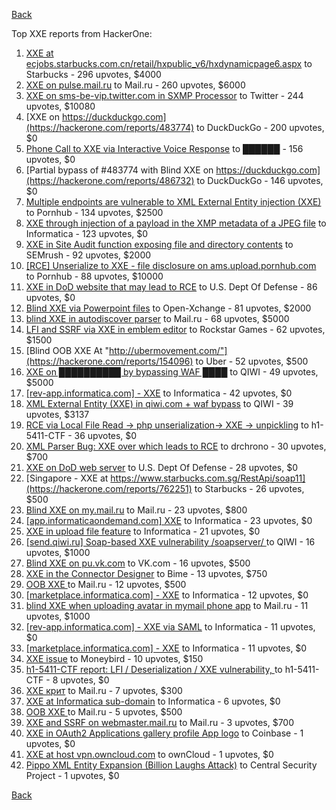 [Back](../README.md)

Top XXE reports from HackerOne:

1. [XXE at ecjobs.starbucks.com.cn/retail/hxpublic_v6/hxdynamicpage6.aspx](https://hackerone.com/reports/500515) to Starbucks - 296 upvotes, $4000
2. [XXE on pulse.mail.ru](https://hackerone.com/reports/505947) to Mail.ru - 260 upvotes, $6000
3. [XXE on sms-be-vip.twitter.com in SXMP Processor](https://hackerone.com/reports/248668) to Twitter - 244 upvotes, $10080
4. [XXE on https://duckduckgo.com](https://hackerone.com/reports/483774) to DuckDuckGo - 200 upvotes, $0
5. [Phone Call to XXE via Interactive Voice Response](https://hackerone.com/reports/395296) to ██████ - 156 upvotes, $0
6. [Partial bypass of #483774 with Blind XXE on https://duckduckgo.com](https://hackerone.com/reports/486732) to DuckDuckGo - 146 upvotes, $0
7. [Multiple endpoints are vulnerable to XML External Entity injection (XXE) ](https://hackerone.com/reports/72272) to Pornhub - 134 upvotes, $2500
8. [XXE through injection of a payload in the XMP metadata of a JPEG file](https://hackerone.com/reports/836877) to Informatica - 123 upvotes, $0
9. [XXE in Site Audit function exposing file and directory contents](https://hackerone.com/reports/312543) to SEMrush - 92 upvotes, $2000
10. [[RCE] Unserialize to XXE - file disclosure on ams.upload.pornhub.com](https://hackerone.com/reports/142562) to Pornhub - 88 upvotes, $10000
11. [XXE in DoD website that may lead to RCE](https://hackerone.com/reports/227880) to U.S. Dept Of Defense - 86 upvotes, $0
12. [Blind XXE via Powerpoint files](https://hackerone.com/reports/334488) to Open-Xchange - 81 upvotes, $2000
13. [blind XXE in autodiscover parser](https://hackerone.com/reports/315837) to Mail.ru - 68 upvotes, $5000
14. [LFI and SSRF via XXE in emblem editor](https://hackerone.com/reports/347139) to Rockstar Games - 62 upvotes, $1500
15. [Blind OOB XXE At "http://ubermovement.com/"](https://hackerone.com/reports/154096) to Uber - 52 upvotes, $500
16. [XXE on ██████████ by bypassing WAF ████](https://hackerone.com/reports/433996) to QIWI - 49 upvotes, $5000
17. [[rev-app.informatica.com] - XXE](https://hackerone.com/reports/105434) to Informatica - 42 upvotes, $0
18. [XML External Entity (XXE) in qiwi.com + waf bypass](https://hackerone.com/reports/99279) to QIWI - 39 upvotes, $3137
19. [RCE via Local File Read -\> php unserialization-\> XXE -\> unpickling](https://hackerone.com/reports/415501) to h1-5411-CTF - 36 upvotes, $0
20. [XML Parser Bug: XXE over which leads to RCE](https://hackerone.com/reports/55431) to drchrono - 30 upvotes, $700
21. [XXE on DoD web server](https://hackerone.com/reports/188743) to U.S. Dept Of Defense - 28 upvotes, $0
22. [Singapore - XXE at https://www.starbucks.com.sg/RestApi/soap11](https://hackerone.com/reports/762251) to Starbucks - 26 upvotes, $500
23. [Blind XXE on my.mail.ru](https://hackerone.com/reports/276276) to Mail.ru - 23 upvotes, $800
24. [[app.informaticaondemand.com] XXE](https://hackerone.com/reports/105753) to Informatica - 23 upvotes, $0
25. [ XXE in upload file feature](https://hackerone.com/reports/105787) to Informatica - 21 upvotes, $0
26. [[send.qiwi.ru] Soap-based XXE vulnerability /soapserver/ ](https://hackerone.com/reports/36450) to QIWI - 16 upvotes, $1000
27. [Blind XXE on pu.vk.com](https://hackerone.com/reports/296622) to VK.com - 16 upvotes, $500
28. [XXE in the Connector Designer](https://hackerone.com/reports/112116) to Bime - 13 upvotes, $750
29. [OOB XXE ](https://hackerone.com/reports/690387) to Mail.ru - 12 upvotes, $500
30. [[marketplace.informatica.com] - XXE](https://hackerone.com/reports/106797) to Informatica - 12 upvotes, $0
31. [blind XXE when uploading avatar in mymail phone app](https://hackerone.com/reports/277341) to Mail.ru - 11 upvotes, $1000
32. [[rev-app.informatica.com] - XXE via SAML](https://hackerone.com/reports/106865) to Informatica - 11 upvotes, $0
33. [[marketplace.informatica.com] - XXE](https://hackerone.com/reports/106802) to Informatica - 11 upvotes, $0
34. [XXE issue](https://hackerone.com/reports/130661) to Moneybird - 10 upvotes, $150
35. [h1-5411-CTF report: LFI / Deserialization / XXE vulnerability, ](https://hackerone.com/reports/415233) to h1-5411-CTF - 8 upvotes, $0
36. [XXE крит](https://hackerone.com/reports/449627) to Mail.ru - 7 upvotes, $300
37. [XXE at Informatica sub-domain](https://hackerone.com/reports/150520) to Informatica - 6 upvotes, $0
38. [OOB XXE ](https://hackerone.com/reports/690295) to Mail.ru - 5 upvotes, $500
39. [XXE and SSRF on webmaster.mail.ru](https://hackerone.com/reports/12583) to Mail.ru - 3 upvotes, $700
40. [XXE in OAuth2 Applications gallery profile App logo](https://hackerone.com/reports/104620) to Coinbase - 1 upvotes, $0
41. [XXE at host vpn.owncloud.com](https://hackerone.com/reports/105980) to ownCloud - 1 upvotes, $0
42. [Pippo XML Entity Expansion (Billion Laughs Attack)](https://hackerone.com/reports/506791) to Central Security Project - 1 upvotes, $0


[Back](../README.md)